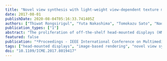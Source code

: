 ```yaml
---
title: "Novel view synthesis with light-weight view-dependent texture mapping for a stereoscopic HMD"
date: 2017-08-01
publishDate: 2020-08-04T05:16:33.741405Z
authors: ["Thiwat Rongsirigul", "Yuta Nakashima", "Tomokazu Sato", "Naokazu Yokoya"]
publication_types: ["1"]
abstract: "The proliferation of off-the-shelf head-mounted displays (HMDs) let end-users enjoy virtual reality applications, some of which render a real-world scene using a novel view synthesis (NVS) technique. View-dependent texture mapping (VDTM) has been studied for NVS due to its photo-realistic quality. The VDTM technique renders a novel view by adaptively selecting textures from the most appropriate images. However, this process is computationally expensive because VDTM scans every captured image. For stereoscopic HMDs, the situation is much worse because we need to render novel views once for each eye, almost doubling the cost. This paper proposes light-weight VDTM tailored for an HMD. In order to reduce the computational cost in VDTM, our method leverages the overlapping fields of view between a stereoscopic pair of HMD images and pruning the images to be scanned. We show that the proposed method drastically accelerates the VDTM process without spoiling the image quality through a user study."
featured: false
publication: "*Proceedings - IEEE International Conference on Multimedia and Expo*"
tags: ["head-mounted displays", "image-based rendering", "novel view synthesis"]
doi: "10.1109/ICME.2017.8019417"
---
```


